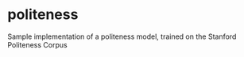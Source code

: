 politeness
==========

Sample implementation of a politeness model, trained on the Stanford Politeness Corpus
